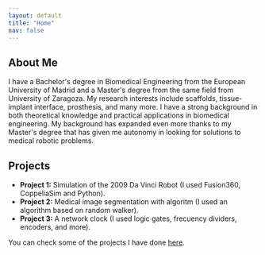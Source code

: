 ```yaml
---
layout: default
title: "Home"
nav: false
---
```


<div class="home-section about-me">
  <h2>About Me</h2>
  <p>I have a Bachelor's degree in Biomedical Engineering from the European University of Madrid and a Master's degree from the same field from University of Zaragoza. My research interests include scaffolds, tissue-implant interface, prosthesis, and many more. I have a strong background in both theoretical knowledge and practical applications in biomedical engineering. My background has expanded even more thanks to my Master's degree that has given me autonomy in looking for solutions to medical robotic problems.</p>
</div>

<div class="home-section">
  <div class="right-columns">
    <div class="projects-column">
      <h2>Projects</h2>
      <ul>
        <li><strong>Project 1:</strong> Simulation of the 2009 Da Vinci Robot (I used Fusion360, CoppeliaSim and Python).</li>
        <li><strong>Project 2:</strong> Medical image segmentation with algoritm (I used an algorithm based on random walker).</li>
        <li><strong>Project 3:</strong> A network clock (I used logic gates, frecuency dividers, encoders, and more).</li>
      </ul>
      <p>You can check some of the projects I have done <a href="https://javiersainzvillalba.github.io/projects/">here</a>.</p>
    </div>
  </div>
</div>
